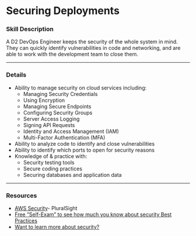 # Securing Deployments 
	
### Skill Description
A D2 DevOps Engineer keeps the security of the whole system in mind. They can quickly identify vulnerabilities in code and networking, and are able to work with the development team to close them. 

---

### Details
- Ability to manage security on cloud services including:
  - Managing Security Credentials
  - Using Encryption
  - Managing Secure Endpoints
  - Configuring Security Groups
  - Server Access Logging
  - Signing API Requests
  - Identity and Access Management (IAM)
  - Multi-Factor Authentication (MFA)
- Ability to analyze code to identify and close vulnerabilities
- Ability to identify which ports to open for security reasons
- Knowledge of & practice with:  
  - Security testing tools
  - Secure coding practices
  - Securing databases and application data

---

### Resources
- [AWS Security](https://app.pluralsight.com/library/courses/security-governance-validation-aws-certified-devops-engineer/table-of-contents)- PluralSight
- [Free “Self-Exam” to see how much you know about security Best Practices](https://www.eccouncil.org/programs/certified-ethical-hacker-ceh/ceh-assessment/)
- [Want to learn more about security?](https://www.cybrary.it/course/ethical-hacking/)
